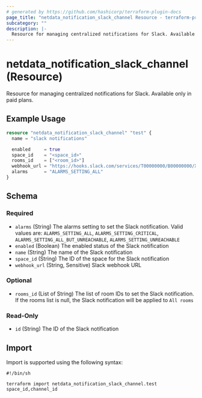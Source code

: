 ```yaml
---
# generated by https://github.com/hashicorp/terraform-plugin-docs
page_title: "netdata_notification_slack_channel Resource - terraform-provider-netdata"
subcategory: ""
description: |-
  Resource for managing centralized notifications for Slack. Available only in paid plans.
---
```


# netdata_notification_slack_channel (Resource)

Resource for managing centralized notifications for Slack. Available only in paid plans.

## Example Usage

```terraform
resource "netdata_notification_slack_channel" "test" {
  name = "slack notifications"

  enabled     = true
  space_id    = "<space_id>"
  rooms_id    = ["<room_id>"]
  webhook_url = "https://hooks.slack.com/services/T00000000/B00000000/XXXXXXXXXXXXXXXXXXXXXXXX"
  alarms      = "ALARMS_SETTING_ALL"
}
```

<!-- schema generated by tfplugindocs -->
## Schema

### Required

- `alarms` (String) The alarms setting to set the Slack notification. Valid values are: `ALARMS_SETTING_ALL`, `ALARMS_SETTING_CRITICAL`, `ALARMS_SETTING_ALL_BUT_UNREACHABLE`, `ALARMS_SETTING_UNREACHABLE`
- `enabled` (Boolean) The enabled status of the Slack notification
- `name` (String) The name of the Slack notification
- `space_id` (String) The ID of the space for the Slack notification
- `webhook_url` (String, Sensitive) Slack webhook URL

### Optional

- `rooms_id` (List of String) The list of room IDs to set the Slack notification. If the rooms list is null, the Slack notification will be applied to `All rooms`

### Read-Only

- `id` (String) The ID of the Slack notification

## Import

Import is supported using the following syntax:

```shell
#!/bin/sh

terraform import netdata_notification_slack_channel.test space_id,channel_id
```
